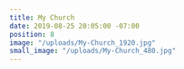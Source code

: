 ```yaml
---
title: My Church
date: 2019-08-25 20:05:00 -07:00
position: 8
image: "/uploads/My-Church_1920.jpg"
small_image: "/uploads/My-Church_480.jpg"
---
```


